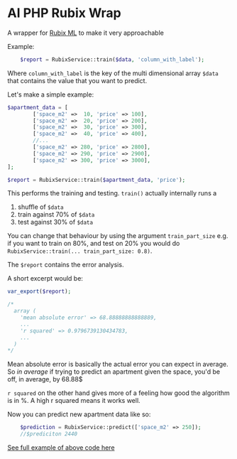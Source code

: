 
# AI PHP Rubix Wrap

A wrapper for  [Rubix ML](https://github.com/RubixML/ML) to make it very approachable


Example:

```php
    $report = RubixService::train($data, 'column_with_label');
```

Where `column_with_label` is the key of the multi dimensional array `$data` that contains the value that you want to predict.

Let's make a simple example:

```php
$apartment_data = [
        ['space_m2' =>  10, 'price' => 100],
        ['space_m2' =>  20, 'price' => 200],
        ['space_m2' =>  30, 'price' => 300],
        ['space_m2' =>  40, 'price' => 400],
        //...
        ['space_m2' => 280, 'price' => 2800],
        ['space_m2' => 290, 'price' => 2900],
        ['space_m2' => 300, 'price' => 3000],
];

$report = RubixService::train($apartment_data, 'price');

```

This performs the training and testing. `train()` actually internally runs a 
1. shuffle of `$data`
2. train against 70% of `$data`
3. test against 30% of `$data`

You can change that behaviour by using the argument `train_part_size` e.g. if you want to train on 80%, and test on 20% you would do `RubixService::train(... train_part_size: 0.8)`.


The `$report` contains the error analysis.

A short excerpt would be:

```php
var_export($report);

/* 
  array (
    'mean absolute error' => 68.88888888888889,
    ...
    'r squared' => 0.9796739130434783,
    ...
  )
*/ 
```

Mean absolute error is basically the actual error you can expect in average. So _in average_ if trying to predict an apartment given the space, you'd be off, in average, by 68.88$

`r squared` on the other hand gives more of a feeling how good the algorithm is in %. A high r squared means it works well.

Now you can predict new apartment data like so:

```php
    $prediction = RubixService::predict(['space_m2' => 250]);
    //$prediciton 2440
```

[See full example of above code here](https://github.com/torian257x/ai-php-rubix-wrap/blob/master/tests/Unit/ReadmeExamplesTest.php)



